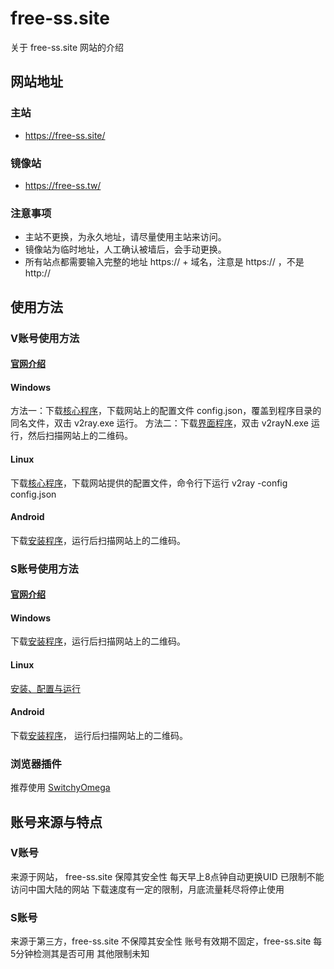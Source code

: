 # free-ss.site
关于 free-ss.site 网站的介绍

## 网站地址
### 主站
+ https://free-ss.site/
### 镜像站
+ https://free-ss.tw/
### 注意事项
+ 主站不更换，为永久地址，请尽量使用主站来访问。
+ 镜像站为临时地址，人工确认被墙后，会手动更换。
+ 所有站点都需要输入完整的地址 https:// + 域名，注意是 https:// ，不是 http://
## 使用方法
### V账号使用方法
#### [官网介绍](https://v2ray.com/)
#### Windows
方法一：下载[核心程序](https://github.com/v2ray/v2ray-core/releases)，下载网站上的配置文件 config.json，覆盖到程序目录的同名文件，双击 v2ray.exe 运行。
方法二：下载[界面程序](https://github.com/2dust/v2rayN/releases)，双击 v2rayN.exe 运行，然后扫描网站上的二维码。
#### Linux
下载[核心程序](https://github.com/v2ray/v2ray-core/releases)，下载网站提供的配置文件，命令行下运行 v2ray -config config.json
#### Android
下载[安装程序](https://github.com/2dust/v2rayNG/releases)，运行后扫描网站上的二维码。
### S账号使用方法
#### [官网介绍](https://shadowsocks.org/)
#### Windows
下载[安装程序](https://github.com/shadowsocks/shadowsocks-windows/releases)，运行后扫描网站上的二维码。
#### Linux
[安装、配置与运行](https://github.com/shadowsocks/shadowsocks-libev)
#### Android
下载[安装程序](https://github.com/shadowsocks/shadowsocks-android/releases)， 运行后扫描网站上的二维码。
### 浏览器插件
推荐使用 [SwitchyOmega](https://www.switchyomega.com/)

## 账号来源与特点
### V账号
来源于网站， free-ss.site 保障其安全性
每天早上8点钟自动更换UID
已限制不能访问中国大陆的网站
下载速度有一定的限制，月底流量耗尽将停止使用
### S账号
来源于第三方，free-ss.site 不保障其安全性
账号有效期不固定，free-ss.site 每5分钟检测其是否可用
其他限制未知
